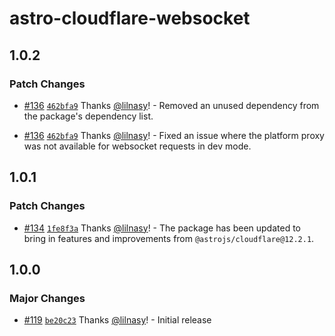 # astro-cloudflare-websocket

## 1.0.2

### Patch Changes

- [#136](https://github.com/lilnasy/gratelets/pull/136) [`462bfa9`](https://github.com/lilnasy/gratelets/commit/462bfa9e27447f839d752d13af5cdb77f587dc48) Thanks [@lilnasy](https://github.com/lilnasy)! - Removed an unused dependency from the package's dependency list.

- [#136](https://github.com/lilnasy/gratelets/pull/136) [`462bfa9`](https://github.com/lilnasy/gratelets/commit/462bfa9e27447f839d752d13af5cdb77f587dc48) Thanks [@lilnasy](https://github.com/lilnasy)! - Fixed an issue where the platform proxy was not available for websocket requests in dev mode.

## 1.0.1

### Patch Changes

- [#134](https://github.com/lilnasy/gratelets/pull/134) [`1fe8f3a`](https://github.com/lilnasy/gratelets/commit/1fe8f3a6cfb1f6f50ba7305cbd84130dd63d76c1) Thanks [@lilnasy](https://github.com/lilnasy)! - The package has been updated to bring in features and improvements from `@astrojs/cloudflare@12.2.1`.

## 1.0.0

### Major Changes

- [#119](https://github.com/lilnasy/gratelets/pull/119) [`be20c23`](https://github.com/lilnasy/gratelets/commit/be20c23f21eeeab2a45408b326debc3673af4e0a) Thanks [@lilnasy](https://github.com/lilnasy)! - Initial release

